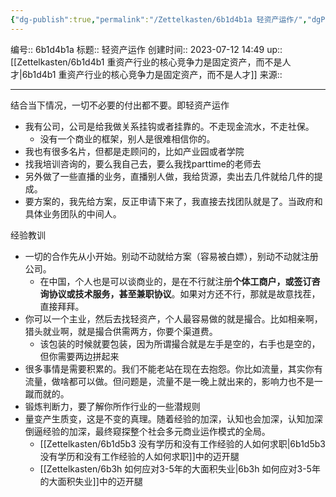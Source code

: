```yaml
---
{"dg-publish":true,"permalink":"/Zettelkasten/6b1d4b1a 轻资产运作/","dgPassFrontmatter":true}
---
```


编号:: 6b1d4b1a
标题:: 轻资产运作
创建时间:: 2023-07-12 14:49
up:: [[Zettelkasten/6b1d4b1 重资产行业的核心竞争力是固定资产，而不是人才\|6b1d4b1 重资产行业的核心竞争力是固定资产，而不是人才]]
来源:: 

---
结合当下情况，一切不必要的付出都不要。即轻资产运作
- 我有公司，公司是给我做关系挂钩或者挂靠的。不走现金流水，不走社保。
	- 没有一个商业的框架，别人是很难相信你的。
- 我也有很多名片，但都是走顾问的，比如产业园或者学院
- 找我培训咨询的，要么我自己去，要么我找parttime的老师去
- 另外做了一些直播的业务，直播别人做，我给货源，卖出去几件就给几件的提成。
- 要方案的，我先给方案，反正申请下来了，我直接去找团队就是了。当政府和具体业务团队的中间人。

经验教训
- 一切的合作先从小开始。别动不动就给方案（容易被白嫖），别动不动就注册公司。
	- 在中国，个人也是可以谈商业的，是在不行就注册**个体工商户，或签订咨询协议或技术服务，甚至兼职协议**。如果对方还不行，那就是故意找茬，直接拜拜。
- 你可以一个主业，然后去找轻资产，个人最容易做的就是撮合。比如相亲啊，猎头就业啊，就是撮合供需两方，你要个渠道费。
	- 该包装的时候就要包装，因为所谓撮合就是左手是空的，右手也是空的，但你需要两边拼起来
- 很多事情是需要积累的。我们不能老站在现在去抱怨。你比如流量，其实你有流量，做啥都可以做。但问题是，流量不是一晚上就出来的，影响力也不是一蹴而就的。
- 锻炼判断力，要了解你所作行业的一些潜规则
- 量变产生质变，这是不变的真理。随着经验的加深，认知也会加深，认知加深倒逼经验的加深，最终窥探整个社会多元商业运作模式的全局。
	- [[Zettelkasten/6b1d5b3 没有学历和没有工作经验的人如何求职\|6b1d5b3 没有学历和没有工作经验的人如何求职]]中的迈开腿
	- [[Zettelkasten/6b3h 如何应对3-5年的大面积失业\|6b3h 如何应对3-5年的大面积失业]]中的迈开腿

